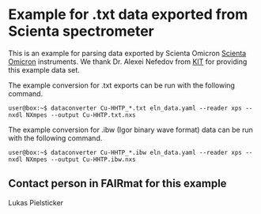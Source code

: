 # Example for .txt data exported from Scienta spectrometer

This is an example for parsing data exported by Scienta Omicron
[Scienta Omicron](https://www.scientaomicron.com/en/) instruments. We thank Dr. Alexei Nefedov from [KIT](https://www.ifg.kit.edu/21_1296.php) for providing this example data set.

The example conversion for .txt exports can be run with the following command.

```console
user@box:~$ dataconverter Cu-HHTP_*.txt eln_data.yaml --reader xps --nxdl NXmpes --output Cu-HHTP.txt.nxs
```

The example conversion for .ibw (Igor binary wave format) data can be run with the following command.

```console
user@box:~$ dataconverter Cu-HHTP_*.ibw eln_data.yaml --reader xps --nxdl NXmpes --output Cu-HHTP.ibw.nxs
```

## Contact person in FAIRmat for this example
Lukas Pielsticker
